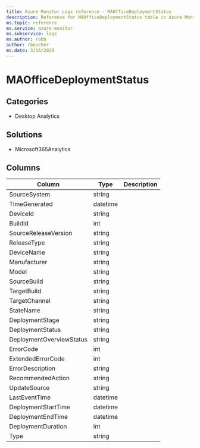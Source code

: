 ```yaml
---
title: Azure Monitor Logs reference - MAOfficeDeploymentStatus
description: Reference for MAOfficeDeploymentStatus table in Azure Monitor Logs.
ms.topic: reference
ms.service: azure-monitor
ms.subservice: logs
ms.author: robb
author: rboucher
ms.date: 3/16/2020
---
```


# MAOfficeDeploymentStatus

 

## Categories

- Desktop Analytics
## Solutions

- Microsoft365Analytics




## Columns

|Column|Type|Description|
|---|---|---|
|SourceSystem|string||
|TimeGenerated|datetime||
|DeviceId|string||
|BuildId|int||
|SourceReleaseVersion|string||
|ReleaseType|string||
|DeviceName|string||
|Manufacturer|string||
|Model|string||
|SourceBuild|string||
|TargetBuild|string||
|TargetChannel|string||
|StateName|string||
|DeploymentStage|string||
|DeploymentStatus|string||
|DeploymentOverviewStatus|string||
|ErrorCode|int||
|ExtendedErrorCode|int||
|ErrorDescription|string||
|RecommendedAction|string||
|UpdateSource|string||
|LastEventTime|datetime||
|DeploymentStartTime|datetime||
|DeploymentEndTime|datetime||
|DeploymentDuration|int||
|Type|string||
